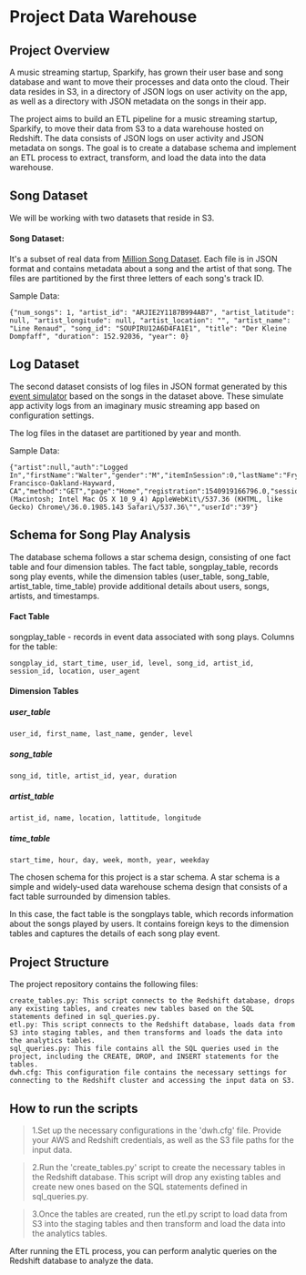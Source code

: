# Project Data Warehouse
## Project Overview

A music streaming startup, Sparkify, has grown their user base and song database and want to move their processes and data onto the cloud. Their data resides in S3, in a directory of JSON logs on user activity on the app, as well as a directory with JSON metadata on the songs in their app.

The project aims to build an ETL pipeline for a music streaming startup, Sparkify, to move their data from S3 to a data warehouse hosted on Redshift. The data consists of JSON logs on user activity and JSON metadata on songs. The goal is to create a database schema and implement an ETL process to extract, transform, and load the data into the data warehouse.

## Song Dataset 
We will be working with two datasets that reside in S3. 

#### Song Dataset: 
It's a subset of real data from [Million Song Dataset](https://labrosa.ee.columbia.edu/millionsong/). Each file is in JSON format and contains metadata about a song and the artist of that song. The files are partitioned by the first three letters of each song's track ID.

Sample Data:
```
{"num_songs": 1, "artist_id": "ARJIE2Y1187B994AB7", "artist_latitude": null, "artist_longitude": null, "artist_location": "", "artist_name": "Line Renaud", "song_id": "SOUPIRU12A6D4FA1E1", "title": "Der Kleine Dompfaff", "duration": 152.92036, "year": 0}
```

## Log Dataset
The second dataset consists of log files in JSON format generated by this  [event simulator](https://github.com/Interana/eventsim)  based on the songs in the dataset above. These simulate app activity logs from an imaginary music streaming app based on configuration settings.

The log files in the dataset are partitioned by year and month. 

Sample Data: 

    {"artist":null,"auth":"Logged In","firstName":"Walter","gender":"M","itemInSession":0,"lastName":"Frye","length":null,"level":"free","location":"San Francisco-Oakland-Hayward, CA","method":"GET","page":"Home","registration":1540919166796.0,"sessionId":38,"song":null,"status":200,"ts":1541105830796,"userAgent":"\"Mozilla\/5.0 (Macintosh; Intel Mac OS X 10_9_4) AppleWebKit\/537.36 (KHTML, like Gecko) Chrome\/36.0.1985.143 Safari\/537.36\"","userId":"39"}


## Schema for Song Play Analysis
The database schema follows a star schema design, consisting of one fact table and four dimension tables. The fact table, songplay_table, records song play events, while the dimension tables (user_table, song_table, artist_table, time_table) provide additional details about users, songs, artists, and timestamps.
#### Fact Table
songplay_table - records in event data associated with song plays. Columns for the table:

    songplay_id, start_time, user_id, level, song_id, artist_id, session_id, location, user_agent
 
#### Dimension Tables 
##### user_table

    user_id, first_name, last_name, gender, level
##### song_table

    song_id, title, artist_id, year, duration
  
##### artist_table
 
    artist_id, name, location, lattitude, longitude

##### time_table

    start_time, hour, day, week, month, year, weekday
The chosen schema for this project is a star schema. A star schema is a simple and widely-used data warehouse schema design that consists of a fact table surrounded by dimension tables.

In this case, the fact table is the songplays table, which records information about the songs played by users. It contains foreign keys to the dimension tables and captures the details of each song play event.

## Project Structure 
The project repository contains the following files:

    create_tables.py: This script connects to the Redshift database, drops any existing tables, and creates new tables based on the SQL statements defined in sql_queries.py.
    etl.py: This script connects to the Redshift database, loads data from S3 into staging tables, and then transforms and loads the data into the analytics tables.
    sql_queries.py: This file contains all the SQL queries used in the project, including the CREATE, DROP, and INSERT statements for the tables.
    dwh.cfg: This configuration file contains the necessary settings for connecting to the Redshift cluster and accessing the input data on S3. 

## How to run the scripts


> 1.Set up the necessary configurations in the 'dwh.cfg' file. Provide your AWS and Redshift credentials, as well as the S3 file paths for the input data.

> 2.Run the 'create_tables.py' script to create the necessary tables in the Redshift database. This script will drop any existing tables and create new ones based on the SQL statements defined in sql_queries.py.

> 3.Once the tables are created, run the etl.py script to load data from S3 into the staging tables and then transform and load the data into the analytics tables.

After running the ETL process, you can perform analytic queries on the Redshift database to analyze the data.